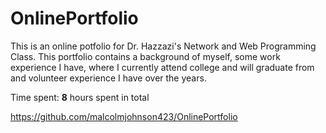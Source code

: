 # OnlinePortfolio

This is an online potfolio for Dr. Hazzazi's Network and Web Programming Class. This portfolio contains a background of myself, some work experience I have, where I currently attend college and will graduate from and volunteer experience I have over the years.


Time spent: **8** hours spent in total



https://github.com/malcolmjohnson423/OnlinePortfolio
